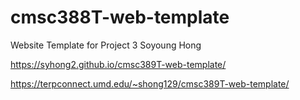 # cmsc388T-web-template

Website Template for Project 3
Soyoung Hong

https://syhong2.github.io/cmsc389T-web-template/

https://terpconnect.umd.edu/~shong129/cmsc389T-web-template/
